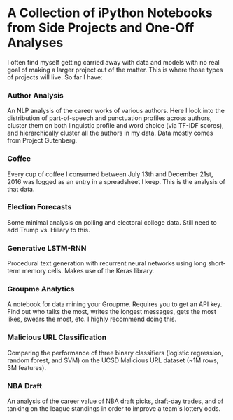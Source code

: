 # A Collection of iPython Notebooks from Side Projects and One-Off Analyses

I often find myself getting carried away with data and models with no real goal of making a larger project out of the matter. This is where those types of projects will live. So far I have: 

### Author Analysis
An NLP analysis of the career works of various authors. Here I look into the distribution of part-of-speech and punctuation profiles across authors, cluster them on both linguistic profile and word choice (via TF-IDF scores), and hierarchically cluster all the authors in my data. Data mostly comes from Project Gutenberg. 

### Coffee
Every cup of coffee I consumed between July 13th and December 21st, 2016 was logged as an entry in a spreadsheet I keep. This is the analysis of that data.

### Election Forecasts
Some minimal analysis on polling and electoral college data. Still need to add Trump vs. Hillary to this.

### Generative LSTM-RNN
Procedural text generation with recurrent neural networks using long short-term memory cells. Makes use of the Keras library. 

### Groupme Analytics
A notebook for data mining your Groupme. Requires you to get an API key. Find out who talks the most, writes the longest messages, gets the most likes, swears the most, etc. I highly recommend doing this. 

### Malicious URL Classification
Comparing the performance of three binary classifiers (logistic regression, random forest, and SVM) on the UCSD Malicious URL dataset (~1M rows, 3M features).

### NBA Draft
An analysis of the career value of NBA draft picks, draft-day trades, and of tanking on the league standings in order to improve a team's lottery odds.

